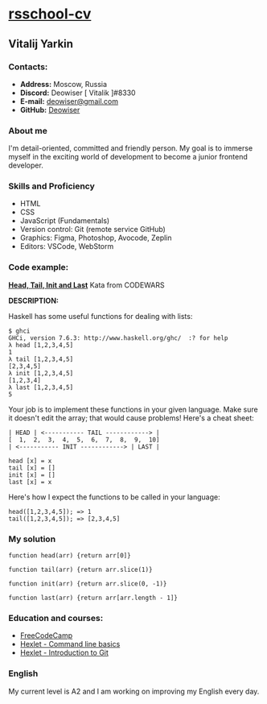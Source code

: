# [rsschool-cv](https://deowiser.github.io/rsschool-cv/cv)
## Vitalij Yarkin
### Contacts:
* __Address:__ Moscow, Russia
* __Discord:__ Deowiser [ Vitalik ]#8330
* __E-mail:__ deowiser@gmail.com
* __GitHub:__ [Deowiser](https://github.com/Deowiser/)
### About me
I'm detail-oriented, committed and friendly person. My goal is to immerse myself in the exciting world of development to become a junior frontend developer.
### Skills and Proficiency
* HTML
* CSS
* JavaScript (Fundamentals)
* Version control: Git (remote service GitHub)
* Graphics: Figma, Photoshop, Avocode, Zeplin
* Editors: VSCode, WebStorm
### Code example:
[__Head, Tail, Init and Last__](https://www.codewars.com/kata/54592a5052756d5c5d0009c3) Kata from CODEWARS

**DESCRIPTION:**

Haskell has some useful functions for dealing with lists:
```
$ ghci
GHCi, version 7.6.3: http://www.haskell.org/ghc/  :? for help
λ head [1,2,3,4,5]
1
λ tail [1,2,3,4,5]
[2,3,4,5]
λ init [1,2,3,4,5]
[1,2,3,4]
λ last [1,2,3,4,5]
5
```
Your job is to implement these functions in your given language. Make sure it doesn't edit the array; that would cause problems! Here's a cheat sheet:
```
| HEAD | <----------- TAIL ------------> |
[  1,  2,  3,  4,  5,  6,  7,  8,  9,  10]
| <----------- INIT ------------> | LAST |

head [x] = x
tail [x] = []
init [x] = []
last [x] = x
```
Here's how I expect the functions to be called in your language:
```
head([1,2,3,4,5]); => 1
tail([1,2,3,4,5]); => [2,3,4,5]
```
### My solution
```
function head(arr) {return arr[0]}

function tail(arr) {return arr.slice(1)}

function init(arr) {return arr.slice(0, -1)}

function last(arr) {return arr[arr.length - 1]}
```
### Education and courses:
* [FreeCodeCamp](https://www.freecodecamp.org)
* [Hexlet - Command line basics](https://ru.hexlet.io/courses/cli-basics)
* [Hexlet - Introduction to Git](https://ru.hexlet.io/courses/intro_to_git)
### English
My current level is A2 and I am working on improving my English every day.
